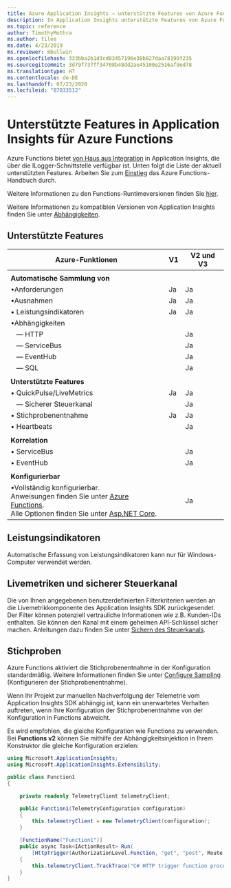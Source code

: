 ```yaml
---
title: Azure Application Insights – unterstützte Features von Azure Functions
description: In Application Insights unterstützte Features von Azure Functions
ms.topic: reference
author: TimothyMothra
ms.author: tilee
ms.date: 4/23/2019
ms.reviewer: mbullwin
ms.openlocfilehash: 333bba2b1d3cd83457196e38b827daa78199f235
ms.sourcegitcommit: 3d79f737ff34708b48dd2ae45100e2516af9ed78
ms.translationtype: HT
ms.contentlocale: de-DE
ms.lasthandoff: 07/23/2020
ms.locfileid: "87033512"
---
```

# <a name="application-insights-for-azure-functions-supported-features"></a>Unterstützte Features in Application Insights für Azure Functions

Azure Functions bietet [von Haus aus Integration](../../azure-functions/functions-monitoring.md) in Application Insights, die über die ILogger-Schnittstelle verfügbar ist. Unten folgt die Liste der aktuell unterstützten Features. Arbeiten Sie zum [Einstieg](../../azure-functions/functions-monitoring.md#enable-application-insights-integration) das Azure Functions-Handbuch durch.

Weitere Informationen zu den Functions-Runtimeversionen finden Sie [hier](../../azure-functions/functions-versions.md).

Weitere Informationen zu kompatiblen Versionen von Application Insights finden Sie unter [Abhängigkeiten](https://www.nuget.org/packages/Microsoft.Azure.WebJobs.Logging.ApplicationInsights/).

## <a name="supported-features"></a>Unterstützte Features

| Azure-Funktionen                       | V1                | V2 und V3   | 
|-----------------------------------    |---------------    |------------------ |
| | | | 
| **Automatische Sammlung von**        |                 |                   |               
| &bull;Anforderungen                     | Ja             | Ja               | 
| &bull;Ausnahmen                   | Ja             | Ja               | 
| &bull; Leistungsindikatoren         | Ja             | Ja               |
| &bull;Abhängigkeiten                   |                   |                   |               
| &nbsp;&nbsp;&nbsp;&mdash; HTTP      |                 | Ja               | 
| &nbsp;&nbsp;&nbsp;&mdash; ServiceBus|                 | Ja               | 
| &nbsp;&nbsp;&nbsp;&mdash; EventHub  |                 | Ja               | 
| &nbsp;&nbsp;&nbsp;&mdash; SQL       |                 | Ja               | 
| | | | 
| **Unterstützte Features**                |                   |                   |               
| &bull; QuickPulse/LiveMetrics       | Ja             | Ja               | 
| &nbsp;&nbsp;&nbsp;&mdash; Sicherer Steuerkanal|                 | Ja               | 
| &bull; Stichprobenentnahme                     | Ja             | Ja               | 
| &bull; Heartbeats                   |                 | Ja               | 
| | | | 
| **Korrelation**                       |                   |                   |               
| &bull; ServiceBus                     |                   | Ja               | 
| &bull; EventHub                       |                   | Ja               | 
| | | | 
| **Konfigurierbar**                      |                   |                   |           
| &bull;Vollständig konfigurierbar.<br/>Anweisungen finden Sie unter [Azure Functions](https://github.com/Microsoft/ApplicationInsights-aspnetcore/issues/759#issuecomment-426687852).<br/>Alle Optionen finden Sie unter [Asp.NET Core](https://github.com/Microsoft/ApplicationInsights-aspnetcore/wiki/Custom-Configuration).               |                   | Ja                   | 


## <a name="performance-counters"></a>Leistungsindikatoren

Automatische Erfassung von Leistungsindikatoren kann nur für Windows-Computer verwendet werden.


## <a name="live-metrics--secure-control-channel"></a>Livemetriken und sicherer Steuerkanal

Die von Ihnen angegebenen benutzerdefinierten Filterkriterien werden an die Livemetrikkomponente des Application Insights SDK zurückgesendet. Der Filter können potenziell vertrauliche Informationen wie z.B. Kunden-IDs enthalten. Sie können den Kanal mit einem geheimen API-Schlüssel sicher machen. Anleitungen dazu finden Sie unter [Sichern des Steuerkanals](./live-stream.md#secure-the-control-channel).

## <a name="sampling"></a>Stichproben

Azure Functions aktiviert die Stichprobenentnahme in der Konfiguration standardmäßig. Weitere Informationen finden Sie unter [Configure Sampling](../../azure-functions/functions-monitoring.md#configure-sampling) (Konfigurieren der Stichprobenentnahme).

Wenn Ihr Projekt zur manuellen Nachverfolgung der Telemetrie vom Application Insights SDK abhängig ist, kann ein unerwartetes Verhalten auftreten, wenn Ihre Konfiguration der Stichprobenentnahme von der Konfiguration in Functions abweicht. 

Es wird empfohlen, die gleiche Konfiguration wie Functions zu verwenden. Bei **Functions v2** können Sie mithilfe der Abhängigkeitsinjektion in Ihrem Konstruktor die gleiche Konfiguration erzielen:

```csharp
using Microsoft.ApplicationInsights;
using Microsoft.ApplicationInsights.Extensibility;

public class Function1 
{

    private readonly TelemetryClient telemetryClient;

    public Function1(TelemetryConfiguration configuration)
    {
        this.telemetryClient = new TelemetryClient(configuration);
    }

    [FunctionName("Function1")]
    public async Task<IActionResult> Run(
        [HttpTrigger(AuthorizationLevel.Function, "get", "post", Route = null)] HttpRequest req, ILogger logger)
    {
        this.telemetryClient.TrackTrace("C# HTTP trigger function processed a request.");
    }
}
```
